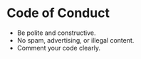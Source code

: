# Code of Conduct

- Be polite and constructive.
- No spam, advertising, or illegal content.
- Comment your code clearly.

